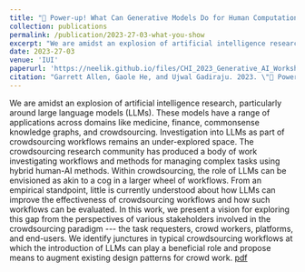 ```yaml
---
title: "🍄 Power-up! What Can Generative Models Do for Human Computation Workflows?"
collection: publications
permalink: /publication/2023-27-03-what-you-show
excerpt: "We are amidst an explosion of artificial intelligence research, particularly around large language models (LLMs). These models have a range of applications across domains like medicine, finance, commonsense knowledge graphs, and crowdsourcing. Investigation into LLMs as part of crowdsourcing workflows remains an under-explored space. The crowdsourcing research community has produced a body of work investigating workflows and methods for managing complex tasks using hybrid human-AI methods. Within crowdsourcing, the role of LLMs can be envisioned as akin to a cog in a larger wheel of workflows. From an empirical standpoint, little is currently understood about how LLMs can improve the effectiveness of crowdsourcing workflows and how such workflows can be evaluated. In this work, we present a vision for exploring this gap from the perspectives of various stakeholders involved in the crowdsourcing paradigm --- the task requesters, crowd workers, platforms, and end-users. We identify junctures in typical crowdsourcing workflows at which the introduction of LLMs can play a beneficial role and propose means to augment existing design patterns for crowd work."
date: 2023-27-03
venue: 'IUI'
paperurl: 'https://neelik.github.io/files/CHI_2023_Generative_AI_Workshop.pdf'
citation: "Garrett Allen, Gaole He, and Ujwal Gadiraju. 2023. \"🍄 Power-up! What Can Generative Models Do for Human Computation Workflows?\". <i>Presented at the Generative AI and HCI Workshop at CHI'23: ACM CHI Conference on Human Factors in Computing Systems</i>"
---
```

We are amidst an explosion of artificial intelligence research, particularly around large language models (LLMs). These models have a range of applications across domains like medicine, finance, commonsense knowledge graphs, and crowdsourcing. Investigation into LLMs as part of crowdsourcing workflows remains an under-explored space. The crowdsourcing research community has produced a body of work investigating workflows and methods for managing complex tasks using hybrid human-AI methods. Within crowdsourcing, the role of LLMs can be envisioned as akin to a cog in a larger wheel of workflows. From an empirical standpoint, little is currently understood about how LLMs can improve the effectiveness of crowdsourcing workflows and how such workflows can be evaluated. In this work, we present a vision for exploring this gap from the perspectives of various stakeholders involved in the crowdsourcing paradigm --- the task requesters, crowd workers, platforms, and end-users. We identify junctures in typical crowdsourcing workflows at which the introduction of LLMs can play a beneficial role and propose means to augment existing design patterns for crowd work. [pdf](https://neelik.github.io/files/CHI_2023_Generative_AI_Workshop.pdf)
